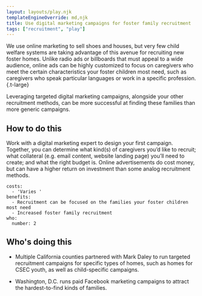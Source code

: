 ```yaml
---
layout: layouts/play.njk
templateEngineOverride: md,njk
title: Use digital marketing campaigns for foster family recruitment
tags: ["recruitment", "play"]
---
```


We use online marketing to sell shoes and houses, but very few child welfare systems are taking advantage of this avenue for recruiting new foster homes. Unlike radio ads or billboards that must appeal to a wide audience, online ads can be highly customized to focus on caregivers who meet the certain characteristics your foster children most need, such as caregivers who speak particular languages or work in a specific profession.{.t-large}

Leveraging targeted digital marketing campaigns, alongside your other recruitment methods, can be more successful at finding these families than more generic campaigns.

## How to do this

Work with a digital marketing expert to design your first campaign. Together, you can determine what kind(s) of caregivers you’d like to recruit; what collateral (e.g. email content, website landing page) you’ll need to create; and what the right budget is. Online advertisements do cost money, but can have a higher return on investment than some analog recruitment methods.

    costs:
      - 'Varies '
    benefits:
      - Recruitment can be focused on the families your foster children most need
      - Increased foster family recruitment
    who:
      number: 2

## Who's doing this

* Multiple California counties partnered with Mark Daley to run targeted recruitment campaigns for specific types of homes, such as homes for CSEC youth, as well as child-specific campaigns.

* Washington, D.C. runs paid Facebook marketing campaigns to attract the hardest-to-find kinds of families.
